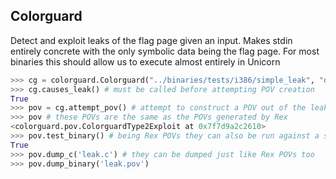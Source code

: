 ## Colorguard

Detect and exploit leaks of the flag page given an input.
Makes stdin entirely concrete with the only symbolic data being the flag page.
For most binaries this should allow us to execute almost entirely in Unicorn

```python
>>> cg = colorguard.Colorguard("../binaries/tests/i386/simple_leak", "deadbeef")
>>> cg.causes_leak() # must be called before attempting POV creation
True
>>> pov = cg.attempt_pov() # attempt to construct a POV out of the leak
>>> pov # these POVs are the same as the POVs generated by Rex
<colorguard.pov.ColorguardType2Exploit at 0x7f7d9a2c2610>
>>> pov.test_binary() # being Rex POVs they can also be run against a simulation of the CGC architecture
True
>>> pov.dump_c('leak.c') # they can be dumped just like Rex POVs too
>>> pov.dump_binary('leak.pov')
```
